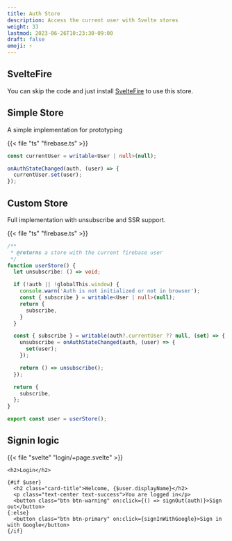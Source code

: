 ```yaml
---
title: Auth Store
description: Access the current user with Svelte stores
weight: 33
lastmod: 2023-06-26T10:23:30-09:00
draft: false
emoji: ⚡
---
```



## SvelteFire

You can skip the code and just install [SvelteFire](https://github.com/codediodeio/sveltefire) to use this store.

## Simple Store

A simple implementation for prototyping

{{< file "ts" "firebase.ts" >}}
```typescript
const currentUser = writable<User | null>(null);

onAuthStateChanged(auth, (user) => {
  currentUser.set(user);
});
```

## Custom Store

Full implementation with unsubscribe and SSR support. 

{{< file "ts" "firebase.ts" >}}
```typescript
/**
 * @returns a store with the current firebase user
 */
function userStore() {
  let unsubscribe: () => void;

  if (!auth || !globalThis.window) {
    console.warn('Auth is not initialized or not in browser');
    const { subscribe } = writable<User | null>(null);
    return {
      subscribe,
    }
  }

  const { subscribe } = writable(auth?.currentUser ?? null, (set) => {
    unsubscribe = onAuthStateChanged(auth, (user) => {
      set(user);
    });

    return () => unsubscribe();
  });

  return {
    subscribe,
  };
}

export const user = userStore();
```

## Signin logic

{{< file "svelte" "login/+page.svelte" >}}

```svelte
<h2>Login</h2>

{#if $user}
  <h2 class="card-title">Welcome, {$user.displayName}</h2>
  <p class="text-center text-success">You are logged in</p>
  <button class="btn btn-warning" on:click={() => signOut(auth)}>Sign out</button>
{:else}
  <button class="btn btn-primary" on:click={signInWithGoogle}>Sign in with Google</button>
{/if}
```
